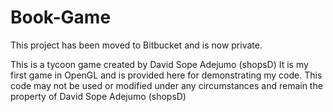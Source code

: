 Book-Game
=========
This project has been moved to Bitbucket and is now private.

This is a tycoon game created by David Sope Adejumo (shopsD) It 
is my first game in OpenGL and is provided here for demonstrating my code. 
This code may not be used or modified under any circumstances and remain the 
property of David Sope Adejumo (shopsD)

